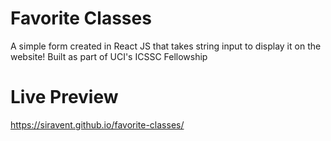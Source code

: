 # Favorite Classes
A simple form created in React JS that takes string input to display it on the website!
Built as part of UCI's ICSSC Fellowship

# Live Preview
https://siravent.github.io/favorite-classes/
